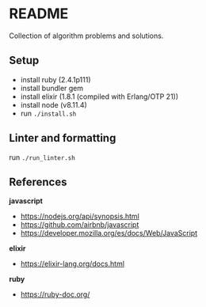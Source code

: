 # README

Collection of algorithm problems and solutions.

## Setup

- install ruby (2.4.1p111)
- install bundler gem
- install elixir (1.8.1 (compiled with Erlang/OTP 21))
- install node (v8.11.4)
- run `./install.sh`

## Linter and formatting

run `./run_linter.sh`


## References

**javascript**

- https://nodejs.org/api/synopsis.html
- https://github.com/airbnb/javascript
- https://developer.mozilla.org/es/docs/Web/JavaScript

**elixir**

- https://elixir-lang.org/docs.html

**ruby**

- https://ruby-doc.org/
